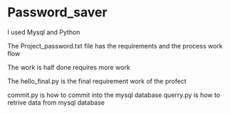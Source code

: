 # Password_saver
I used Mysql and Python

The Project_password.txt file has the requirements and the process work flow

The work is half done requires more work

The hello_final.py is the final requirement work of the profect

commit.py is how to commit into the mysql database
querry.py is how to retrive data from mysql database
